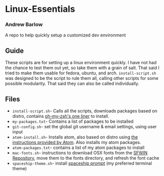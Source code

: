 # Linux-Essentials
### Andrew Barlow
A repo to help quickly setup a customized dev environment

## Guide
These scripts are for setting up a linux environment quickly. I have not had the chance to test them out yet, so take them with a grain of salt. That said I tried to make them usable for fedora, ubuntu, and arch. `install-script.sh` was designed to be the script to rule them all, calling other scripts for some possible modularity. That said they can also be called individually.

## Files
* `install-script.sh`- Calls all the scripts, downloads packages based on distro, contains [oh-my-zsh's one liner](https://github.com/ohmyzsh/ohmyzsh) to install.
* `my-packages.txt`- Contains a list of packages to be installed
* `git-config.sh`- set the global git username & email settings, using user input
* `atom-install.sh`- Installs atom, also based on distro using [the instructions provided by Atom](https://flight-manual.atom.io/getting-started/sections/installing-atom/). Also installs my atom packages.
* `atom-packages.txt`- contains a list of my atom packages to install
* `mac-fonts.sh`- instructions to download OSX fonts from the [SFWIN Repository](https://github.com/blaisck/sfwin), move them to the fonts directory, and refresh the font cache
* `spaceship-theme.sh`- install [spaceship prompt](https://github.com/denysdovhan/spaceship-prompt) (my preferred terminal theme)

